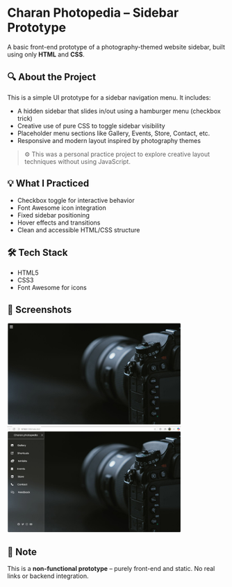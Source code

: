 
# Charan Photopedia – Sidebar Prototype

A basic front-end prototype of a photography-themed website sidebar, built using only **HTML** and **CSS**.

## 🔍 About the Project

This is a simple UI prototype for a sidebar navigation menu. It includes:
- A hidden sidebar that slides in/out using a hamburger menu (checkbox trick)
- Creative use of pure CSS to toggle sidebar visibility
- Placeholder menu sections like Gallery, Events, Store, Contact, etc.
- Responsive and modern layout inspired by photography themes

> ⚙️ This was a personal practice project to explore creative layout techniques without using JavaScript.

## 💡 What I Practiced
- Checkbox toggle for interactive behavior
- Font Awesome icon integration
- Fixed sidebar positioning
- Hover effects and transitions
- Clean and accessible HTML/CSS structure

## 🛠️ Tech Stack
- HTML5
- CSS3
- Font Awesome for icons

## 📸 Screenshots
<img src="sidebar-closed.png" width="400"/>
<img src="sidebar-open.png" width="400"/>

## 🚫 Note
This is a **non-functional prototype** – purely front-end and static. No real links or backend integration.
